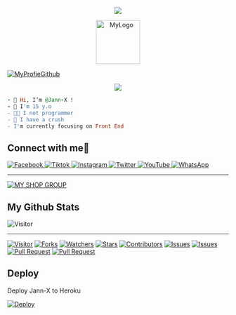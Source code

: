 <p align="center">
<img src="https://readme-typing-svg.herokuapp.com?color=%2336BCF7&center=true&vCenter=true&lines=Welcome+to+my+github">
</p>

<center>
<img src="https://data.terabox.com/thumbnail/f638a273cb87d85010e2ca9a0344ef54?fid=4401564312983-250528-961078221956920&time=1650726000&rt=sh&sign=FDTAER-DCb740ccc5511e5e8fedcff06b081203-sxHn2NE4kz1%2BTSgxRD80RlzuVAU%3D&expires=8h&chkv=0&chkbd=0&chkpc=&dp-logid=314074294901246036&dp-callid=0&size=c360_u270&quality=100&vuk=-&ft=video" style="display: block;margin: auto;height: 100px;widht; 100px tittle="My logo" alt="MyLogo">
</center>

[![MyProfieGithub](https://github.com/Jann-X.png?size=100)](https://github.com/Jann-X)

<p align="center">
<img src="https://readme-typing-svg.herokuapp.com?color=00ff00&center=true&lines=👨‍💻+I'm+not+a+Programmer+👨‍💻;I'm+Web+Development">
</p>

```rb
- 👋 Hi, I’m @Jann-X !
- 👀 I'm 15 y.o
- 👨‍💻 I not programmer
- 💞️ I have a crush
- I'm currently focusing on Front End
```

## Connect with me🍻

  <a href="https://facebook.com/adminjannstore" target="_blank">
    <img src="https://img.shields.io/badge/facebook-%23E4405F.svg?&style=for-the-badge&logo=facebook&logoColor=white&color=071A2C" alt="Facebook"/>
  </a>
  <a href="https://tiktok.com/strlcaa" target="_blank">
    <img src="https://img.shields.io/badge/tikok-%23E4405F.svg?&style=for-the-badge&logo=tiktok&logoColor=white&color=071A2C" alt="Tiktok"/>
  </a>
  <a href="https://instagram.com/strlcaa" target="_blank">
    <img src="https://img.shields.io/badge/instagram-%23E4405F.svg?&style=for-the-badge&logo=instagram&logoColor=white&color=071A2C" alt="Instagram"/>
  </a>
  <a href="https://twitter.com/JannStore" target="_blank">
    <img src="https://img.shields.io/badge/twitter-%23E4405F.svg?&style=for-the-badge&logo=twitter&logoColor=white&color=071A2C" alt="Twitter"/>
  </a>
  <a href="https://youtube.com/BOTINDO" target="_blank">
    <img src="https://img.shields.io/badge/youtube-%2312100E.svg?&style=for-the-badge&logo=youtube&logoColor=white&color=071A2C" alt="YouTube"/>
  </a>
<a href="https://wa.me/62895384429337?text=haii" target="_blank">
    <img src="https://img.shields.io/badge/whatsapp-%2312100E.svg?&style=for-the-badge&logo=whatsapp&logoColor=white&color=071A2C" alt="WhatsApp"/>
  </a>

___
[![MY SHOP GROUP](https://img.shields.io/badge/WhatsApp%20Group-25D366?style=for-the-badge&logo=whatsapp&logoColor=white)](https://chat.whatsapp.com/CarQQglJ5SV8nNiAusNMHu)

## My Github Stats
<img src="https://komarev.com/ghpvc/?username=Jann-X&label=Total%20Profile%20Visitor&color=071A2C&style=for-the-badge" alt="Visitor"/>

___
<a href="https://visitor-badge.glitch.me/badge?page_id=Jann-X/Jann-X"><img title="Visitor" src="https://visitor-badge.glitch.me/badge?page_id=Jann-X/Jann-X"></a>
<a href="https://github.com/Jann-X/Jann-X/network/members"><img title="Forks" src="https://img.shields.io/github/forks/Jann-X/Jann-X?label=Forks&color=blue&style=flat-square"></a>
<a href="https://github.com/Jann-X/Jann-X/watchers"><img title="Watchers" src="https://img.shields.io/github/watchers/Jann-X/Jann-X?label=Watchers&color=green&style=flat-square"></a>
<a href="https://github.com/Jann-X/Jann-X/stargazers"><img title="Stars" src="https://img.shields.io/github/stars/Jann-X/Jann-X?label=Stars&color=yellow&style=flat-square"></a>
<a href="https://github.com/Jann-X/Jann-X/graphs/contributors"><img title="Contributors" src="https://img.shields.io/github/contributors/Jann-X/Jann-X?label=Contributors&color=blue&style=flat-square"></a>
<a href="https://github.com/Jann-X/Jann-X/issues"><img title="Issues" src="https://img.shields.io/github/issues/Jann-X/Jann-X?label=Issues&color=success&style=flat-square"></a>
<a href="https://github.com/Fokusdotid/bersama/issues?q=is%3Aissue+is%3Aclosed"><img title="Issues" src="https://img.shields.io/github/issues-closed/Fokusdotid/bersama?label=Issues&color=red&style=flat-square"></a>
<a href="https://github.com/Fokusdotid/bersama/pulls"><img title="Pull Request" src="https://img.shields.io/github/issues-pr/Fokusdotid/bersama?label=PullRequest&color=success&style=flat-square"></a>
<a href="https://github.com/Fokusdotid/bersama/pulls?q=is%3Apr+is%3Aclosed"><img title="Pull Request" src="https://img.shields.io/github/issues-pr-closed/Fokusdotid/bersama?label=PullRequest&color=red&style=flat-square"></a>

## Deploy
<p>Deploy Jann-X to Heroku</p>

[![Deploy](https://www.herokucdn.com/deploy/button.svg)](https://heroku.com/deploy?template=https://github.com/Jann-X/Jann-X)

<!---
Jann-X/Jann-X is a ✨ special ✨ repository because its `README.md` (this file) appears on your GitHub profile.
You can click the Preview link to take a look at your changes.
--->
